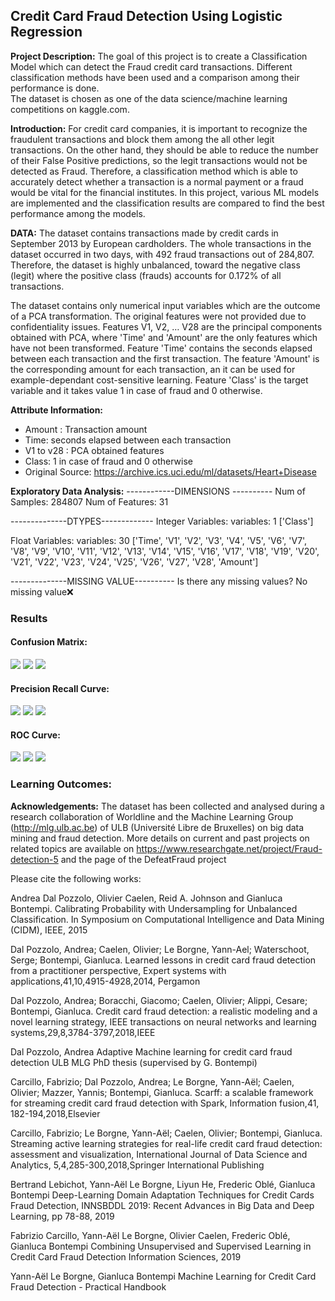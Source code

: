 ## Credit Card Fraud Detection Using Logistic Regression

**Project Description:** The goal of this project is to create a Classification Model which can detect the Fraud credit card transactions. Different classification methods have been used and a comparison among their performance is done.  
The dataset is chosen as one of the data science/machine learning competitions on kaggle.com.

**Introduction:** For credit card companies, it is important to recognize the fraudulent transactions and block them among the all other legit transactions. On the other hand, they should be able to reduce the number of their False Positive predictions, so the legit transactions would not be detected as Fraud. Therefore, a classification method which is able to accurately detect whether a transaction is a normal payment or a fraud would be vital for the financial institutes. 
In this project, various ML models are implemented and the classification results are compared to find the best performance among the models.      


**DATA:** The dataset contains transactions made by credit cards in September 2013 by European cardholders.
The whole transactions in the dataset occurred in two days, with 492 fraud transactions out of 284,807. Therefore, the dataset is highly unbalanced, toward the negative class (legit) where the positive class (frauds) accounts for 0.172% of all transactions.

The dataset contains only numerical input variables which are the outcome of a PCA transformation. The original features were not provided due to confidentiality issues. Features V1, V2, … V28 are the principal components obtained with PCA, where 'Time' and 'Amount' are the only features which have not been transformed. Feature 'Time' contains the seconds elapsed between each transaction and the first transaction. The feature 'Amount' is the corresponding amount for each transaction, an it can be used for example-dependant cost-sensitive learning. Feature 'Class' is the target variable and it takes value 1 in case of fraud and 0 otherwise.

**Attribute Information:**
- Amount : Transaction amount
- Time: seconds elapsed between each transaction 
- V1 to v28 : PCA obtained features  
- Class: 1 in case of fraud and 0 otherwise
- Original Source: https://archive.ics.uci.edu/ml/datasets/Heart+Disease

**Exploratory Data Analysis:**
------------DIMENSIONS ----------
Num of Samples: 284807 Num of Features: 31 

--------------DTYPES------------- 
Integer Variables: 
 variables: 1 
 ['Class'] 

Float Variables: 
 variables: 30 
 ['Time', 'V1', 'V2', 'V3', 'V4', 'V5', 'V6', 'V7', 'V8', 'V9', 'V10', 'V11', 'V12', 'V13', 'V14', 'V15', 'V16', 'V17', 'V18', 'V19', 'V20', 'V21', 'V22', 'V23', 'V24', 'V25', 'V26', 'V27', 'V28', 'Amount'] 

--------------MISSING VALUE----------
Is there any missing values? 
  No missing value❌


### Results

#### Confusion Matrix:

<img src="CNF_matrix_RFC.png?raw=true"/>
<img src="CNF_matrix_XGB.png?raw=true"/>
<img src="CNF_matrix_SVC.png?raw=true"/>

#### Precision Recall Curve:

<!--img src="images/Logistic%20Regression/precision_recall_curve.png?raw=true"/-->
<img src="precision_recall_curve_RFC.png?raw=true"/>
<img src="precision_recall_curve_XGB.png?raw=true"/>
<img src="precision_recall_curve_SVC.png?raw=true"/>

#### ROC Curve:

<img src="ROC_curve_RFC.png?raw=true"/>
<img src="ROC_curve_XGB.png?raw=true"/>
<img src="ROC_curve_SVC.png?raw=true"/>

### Learning Outcomes:

**Acknowledgements:**
The dataset has been collected and analysed during a research collaboration of Worldline and the Machine Learning Group (http://mlg.ulb.ac.be) of ULB (Université Libre de Bruxelles) on big data mining and fraud detection.
More details on current and past projects on related topics are available on https://www.researchgate.net/project/Fraud-detection-5 and the page of the DefeatFraud project

Please cite the following works:

Andrea Dal Pozzolo, Olivier Caelen, Reid A. Johnson and Gianluca Bontempi. Calibrating Probability with Undersampling for Unbalanced Classification. In Symposium on Computational Intelligence and Data Mining (CIDM), IEEE, 2015

Dal Pozzolo, Andrea; Caelen, Olivier; Le Borgne, Yann-Ael; Waterschoot, Serge; Bontempi, Gianluca. Learned lessons in credit card fraud detection from a practitioner perspective, Expert systems with applications,41,10,4915-4928,2014, Pergamon

Dal Pozzolo, Andrea; Boracchi, Giacomo; Caelen, Olivier; Alippi, Cesare; Bontempi, Gianluca. Credit card fraud detection: a realistic modeling and a novel learning strategy, IEEE transactions on neural networks and learning systems,29,8,3784-3797,2018,IEEE

Dal Pozzolo, Andrea Adaptive Machine learning for credit card fraud detection ULB MLG PhD thesis (supervised by G. Bontempi)

Carcillo, Fabrizio; Dal Pozzolo, Andrea; Le Borgne, Yann-Aël; Caelen, Olivier; Mazzer, Yannis; Bontempi, Gianluca. Scarff: a scalable framework for streaming credit card fraud detection with Spark, Information fusion,41, 182-194,2018,Elsevier

Carcillo, Fabrizio; Le Borgne, Yann-Aël; Caelen, Olivier; Bontempi, Gianluca. Streaming active learning strategies for real-life credit card fraud detection: assessment and visualization, International Journal of Data Science and Analytics, 5,4,285-300,2018,Springer International Publishing

Bertrand Lebichot, Yann-Aël Le Borgne, Liyun He, Frederic Oblé, Gianluca Bontempi Deep-Learning Domain Adaptation Techniques for Credit Cards Fraud Detection, INNSBDDL 2019: Recent Advances in Big Data and Deep Learning, pp 78-88, 2019

Fabrizio Carcillo, Yann-Aël Le Borgne, Olivier Caelen, Frederic Oblé, Gianluca Bontempi Combining Unsupervised and Supervised Learning in Credit Card Fraud Detection Information Sciences, 2019

Yann-Aël Le Borgne, Gianluca Bontempi Machine Learning for Credit Card Fraud Detection - Practical Handbook
